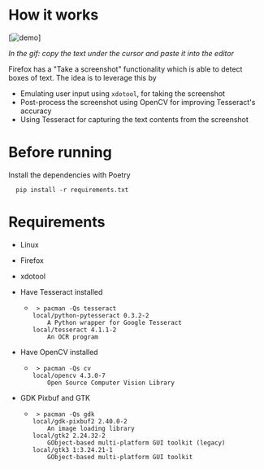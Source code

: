 # How it works

[![demo](https://i.imgur.com/i8CSoHw.gif)]

_In the gif: copy the text under the cursor and paste it into the editor_

Firefox has a "Take a screenshot" functionality which is able to detect boxes of
text. The idea is to leverage this by

- Emulating user input using `xdotool`, for taking the screenshot
- Post-process the screenshot using OpenCV for improving Tesseract's accuracy
- Using Tesseract for capturing the text contents from the screenshot


# Before running

Install the dependencies with Poetry

```
  pip install -r requirements.txt
```

# Requirements

- Linux
- Firefox
- xdotool
- Have Tesseract installed

  - ```
     > pacman -Qs tesseract
    local/python-pytesseract 0.3.2-2
        A Python wrapper for Google Tesseract
    local/tesseract 4.1.1-2
        An OCR program
    ```

- Have OpenCV installed

  - ```
     > pacman -Qs cv
    local/opencv 4.3.0-7
        Open Source Computer Vision Library

    ```

- GDK Pixbuf and GTK

  - ```
     > pacman -Qs gdk
    local/gdk-pixbuf2 2.40.0-2
        An image loading library
    local/gtk2 2.24.32-2
        GObject-based multi-platform GUI toolkit (legacy)
    local/gtk3 1:3.24.21-1
        GObject-based multi-platform GUI toolkit

    ```
